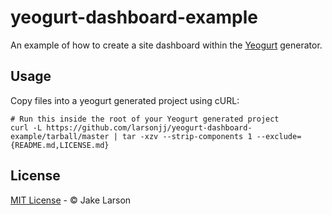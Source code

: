 # yeogurt-dashboard-example

An example of how to create a site dashboard within the [Yeogurt](https://github.com/larsonjj/generator-yeogurt) generator.

## Usage

Copy files into a yeogurt generated project using cURL:

```
# Run this inside the root of your Yeogurt generated project
curl -L https://github.com/larsonjj/yeogurt-dashboard-example/tarball/master | tar -xzv --strip-components 1 --exclude={README.md,LICENSE.md}
```

## License

[MIT License](LICENSE.md) - &copy; Jake Larson
